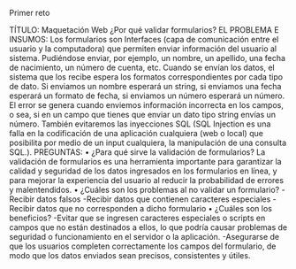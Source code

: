 Primer reto

TÍTULO: Maquetación Web ¿Por qué validar formularios? EL PROBLEMA E INSUMOS: Los formularios son Interfaces (capa de comunicación entre el usuario y la computadora) que permiten enviar información del usuario al sistema. Pudiéndose enviar, por ejemplo, un nombre, un apellido, una fecha de nacimiento, un número de cuenta, etc. Cuando se envían los datos, el sistema que los recibe espera los formatos correspondientes por cada tipo de dato. Si enviamos un nombre esperará un string, si enviamos una fecha esperará un formato de fecha, si enviamos un número esperará un número. El error se genera cuando enviemos información incorrecta en los campos, o sea, si en un campo que tienes que enviar un dato tipo string envías un número. También evitaremos las inyecciones SQL (SQL Injection es una falla en la codificación de una aplicación cualquiera (web o local) que posibilita por medio de un input cualquiera, la manipulación de una consulta SQL.). 
PREGUNTAS: 
• ¿Para qué sirve la validación de formularios?
 La validación de formularios es una herramienta importante para garantizar la calidad y seguridad de los datos ingresados en los formularios en línea, y para mejorar la experiencia del usuario al reducir la probabilidad de errores y malentendidos.
 • ¿Cuáles son los problemas al no validar un formulario?
 -Recibir datos falsos
 -Recibir datos que contienen caracteres especiales
 -Recibir datos que no corresponden a dicho formulario
  • ¿Cuáles son los beneficios?
  -Evitar que se ingresen caracteres especiales o scripts en campos que no están destinados a ellos, lo que podría causar problemas de seguridad o funcionamiento en el servidor o la aplicación.
  -Asegurarse de que los usuarios completen correctamente los campos del formulario, de modo que los datos enviados sean precisos, consistentes y útiles.